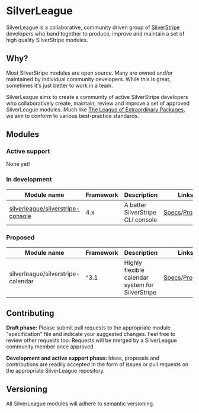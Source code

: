 # SilverLeague

SilverLeague is a collaborative, community driven group of [SilverStripe](https://www.silverstripe.org) developers who band together to produce, improve and maintain a set of high quality SilverStripe modules.

## Why?

Most SilverStripe modules are open source. Many are owned and/or maintained by individual community developers. While this is great, sometimes it's just better to work in a team.

SilverLeague aims to create a community of active SilverStripe developers who collaboratively create, maintain, review and improve a set of approved SilverLeague modules. Much like [The League of Extraordinary Packages](https://thephpleague.com/), we aim to conform to various best-practice standards.

## Modules

### Active support

None yet!

### In development

| Module name | Framework | Description | Links |
| --- | --- | --- | --- |
| [silverleague/silverstripe-console](https://github.com/silverleague/silverstripe-console) | 4.x | A better SilverStripe CLI console | [Specs](development/silverstripe-console.md)/[Proposal](https://github.com/silverleague/silverleague.github.io/issues/1) |

### Proposed

| Module name | Framework | Description | Links |
| --- | --- | --- | --- |
| silverleague/silverstripe-calendar | ^3.1 | Highly flexible calendar system for SilverStripe | [Specs](draft/silverstripe-calendar.md)/[Proposal](https://github.com/silverleague/silverleague.github.io/issues/2) |

## Contributing

**Draft phase:** Please submit pull requests to the appropriate module "specification" file and indicate your suggested changes. Feel free to review other requests too. Requests will be merged by a SilverLeague community member once approved.

**Development and active support phase:** Ideas, proposals and contributions are readily accepted in the form of issues or pull requests on the appropriate SilverLeague repository.

## Versioning

All SilverLeague modules will adhere to semantic versioning.
